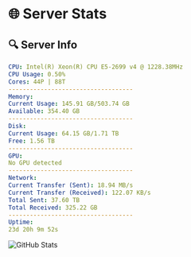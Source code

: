 # 🌐 Server Stats
## 🔍 Server Info
```yaml
CPU: Intel(R) Xeon(R) CPU E5-2699 v4 @ 1228.38MHz
CPU Usage: 0.50%
Cores: 44P | 88T
-----------------------------------
Memory:
Current Usage: 145.91 GB/503.74 GB
Available: 354.40 GB
-----------------------------------
Disk:
Current Usage: 64.15 GB/1.71 TB
Free: 1.56 TB
-----------------------------------
GPU:
No GPU detected
-----------------------------------
Network:
Current Transfer (Sent): 18.94 MB/s
Current Transfer (Received): 122.07 KB/s
Total Sent: 37.60 TB
Total Received: 325.22 GB
-----------------------------------
Uptime:
23d 20h 9m 52s
```
![GitHub Stats](https://img.shields.io/badge/Updated-2025-03-31_17:32:41-blue)